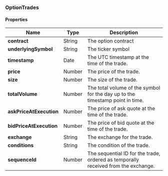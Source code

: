 
[//]: # (CLASS:OptionTrades)

[//]: # (KIND:object)

### OptionTrades

#### Properties

[//]: # (START_DEFINITION)

Name | Type | Description
------------ | ------------- | -------------
**contract** | String | The option contract &nbsp;
**underlyingSymbol** | String | The ticker symbol &nbsp;
**timestamp** | Date | The UTC timestamp at the time of the trade. &nbsp;
**price** | Number | The price of the trade. &nbsp;
**size** | Number | The size of the trade. &nbsp;
**totalVolume** | Number | The total volume of the symbol for the day up to the timestamp point in time. &nbsp;
**askPriceAtExecution** | Number | The price of ask quote at the time of the trade. &nbsp;
**bidPriceAtExecution** | Number | The price of bid quote at the time of the trade. &nbsp;
**exchange** | String | The exchange for the trade. &nbsp;
**conditions** | String | The condition of the trade. &nbsp;
**sequenceId** | Number | The sequential ID for the trade, ordered as temporally received from the exchange. &nbsp;

[//]: # (END_DEFINITION)





